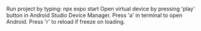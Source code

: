 Run project by typing: npx expo start
Open virtual device by pressing 'play' button in Android Studio Device Manager.
Press 'a' in terminal to open Android.
Press 'r' to reload if freeze on loading.
